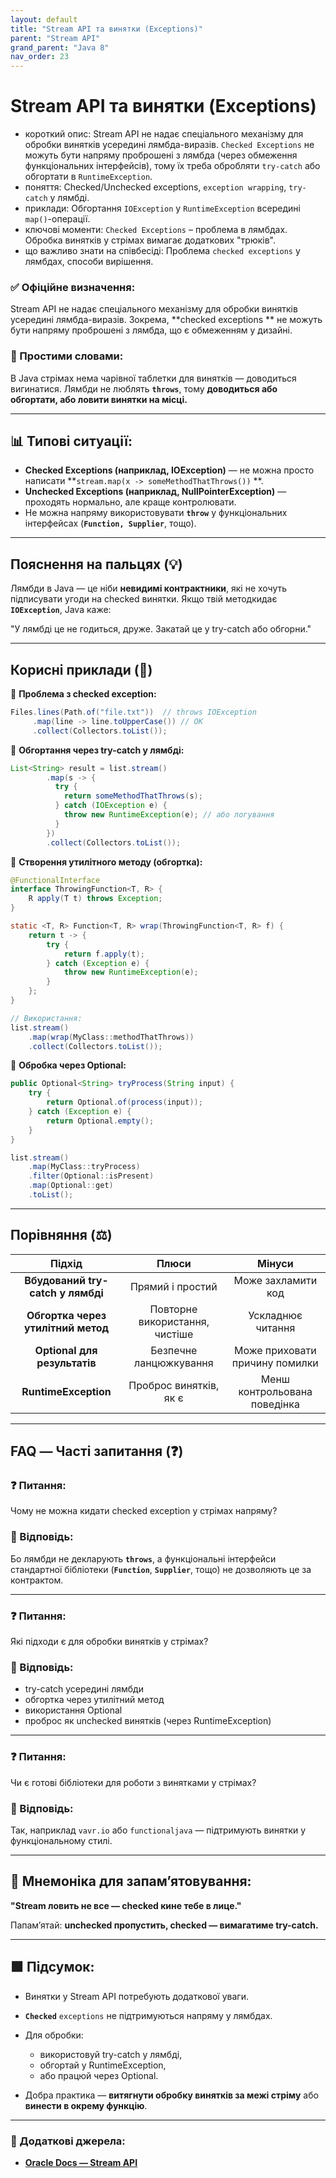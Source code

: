 ```yaml
---
layout: default
title: "Stream API та винятки (Exceptions)"
parent: "Stream API"
grand_parent: "Java 8"
nav_order: 23
---
```


# Stream API та винятки (Exceptions)

* короткий опис: Stream API не надає спеціального механізму для обробки винятків усередині лямбда-виразів. `Checked Exceptions` не можуть бути напряму проброшені з лямбда (через обмеження функціональних інтерфейсів), тому їх треба обробляти `try-catch` або обгортати в `RuntimeException`.
* поняття: Checked/Unchecked exceptions, `exception wrapping`, `try-catch` у лямбді.
* приклади: Обгортання `IOException` у `RuntimeException` всередині `map()`-операції.
* ключові моменти: `Checked Exceptions` – проблема в лямбдах. Обробка винятків у стрімах вимагає додаткових "трюків".
* що важливо знати на співбесіді: Проблема `checked exceptions` у лямбдах, способи вирішення.

### **✅ Офіційне визначення:**

Stream API не надає спеціального механізму для обробки винятків усередині лямбда-виразів. Зокрема, **checked exceptions
** не можуть бути напряму проброшені з лямбда, що є обмеженням у дизайні.

### **🧠 Простими словами:**

В Java стрімах нема чарівної таблетки для винятків — доводиться вигинатися. Лямбди не люблять **`throws`**, тому **доводиться або обгортати, або ловити винятки на місці.**

---

## 📊 **Типові ситуації:**

* **Checked Exceptions (наприклад, IOException)** — не можна просто написати **`stream.map(x -> someMethodThatThrows())`
  **.
* **Unchecked Exceptions (наприклад, NullPointerException)** — проходять нормально, але краще контролювати.
* Не можна напряму використовувати **`throw`** у функціональних інтерфейсах (**`Function, Supplier`**, тощо).

---

## **Пояснення на пальцях (💡)**

Лямбди в Java — це ніби **невидимі контрактники**, які не хочуть підписувати угоди на checked винятки. Якщо твій методкидає **`IOException`**, Java каже:

"У лямбді це не годиться, друже. Закатай це у try-catch або обгорни."

---

## **Корисні приклади (🧪)**

🔹 **Проблема з checked exception:**

```java
Files.lines(Path.of("file.txt"))  // throws IOException
     .map(line -> line.toUpperCase()) // OK
     .collect(Collectors.toList());
```

🔹 **Обгортання через try-catch у лямбді:**

```java
List<String> result = list.stream()
        .map(s -> {
          try {
            return someMethodThatThrows(s);
          } catch (IOException e) {
            throw new RuntimeException(e); // або логування
          }
        })
        .collect(Collectors.toList());
```

🔹 **Створення утилітного методу (обгортка):**

```java
@FunctionalInterface
interface ThrowingFunction<T, R> {
    R apply(T t) throws Exception;
}

static <T, R> Function<T, R> wrap(ThrowingFunction<T, R> f) {
    return t -> {
        try {
            return f.apply(t);
        } catch (Exception e) {
            throw new RuntimeException(e);
        }
    };
}

// Використання:
list.stream()
    .map(wrap(MyClass::methodThatThrows))
    .collect(Collectors.toList());
```

🔹 **Обробка через Optional:**

```java
public Optional<String> tryProcess(String input) {
    try {
        return Optional.of(process(input));
    } catch (Exception e) {
        return Optional.empty();
    }
}

list.stream()
    .map(MyClass::tryProcess)
    .filter(Optional::isPresent)
    .map(Optional::get)
    .toList();
```

---

## **Порівняння (⚖️)**

|               Підхід               |             Плюси              |             Мінуси             |
|:----------------------------------:|:------------------------------:|:------------------------------:|
| **Вбудований try-catch у лямбді**  |        Прямий і простий        |       Може захламити код       |
| **Обгортка через утилітний метод** | Повторне використання, чистіше |       Ускладнює читання        |
|    **Optional для результатів**    |     Безпечне ланцюжкування     | Може приховати причину помилки |
|        **RuntimeException**        |     Проброс винятків, як є     |  Менш контрольована поведінка  |

---

## **FAQ — Часті запитання (❓)**

### **❓ Питання:**

 Чому не можна кидати checked exception у стрімах напряму?

### **💬 Відповідь:**

Бо лямбди не декларують **`throws`**, а функціональні інтерфейси стандартної бібліотеки (**`Function`**, **`Supplier`**, тощо) не дозволяють це за контрактом.

---

### **❓ Питання:**

 Які підходи є для обробки винятків у стрімах?

### **💬 Відповідь:**

* try-catch усередині лямбди
* обгортка через утилітний метод
* використання Optional
* проброс як unchecked винятків (через RuntimeException)

---

### **❓ Питання:**

 Чи є готові бібліотеки для роботи з винятками у стрімах?

### **💬 Відповідь:**

Так, наприклад `vavr.io` або `functionaljava` — підтримують винятки у функціональному стилі.

---

## **🧠 Мнемоніка для запам’ятовування:**

**"Stream ловить не все — checked кине тебе в лице."**

Папам’ятай: **unchecked пропустить, checked — вимагатиме try-catch.**

---

## **🟩 Підсумок:**

* Винятки у Stream API потребують додаткової уваги.

* **`Checked`** `exceptions` не підтримуються напряму у лямбдах.

* Для обробки:
  * використовуй try-catch у лямбді,
  * обгортай у RuntimeException,
  * або працюй через Optional.

* Добра практика — **витягнути обробку винятків за межі стріму** або **винести в окрему функцію**.

---

### **🔗 Додаткові джерела:**

* [**Oracle Docs — Stream API**](https://docs.oracle.com/en/java/javase/17/docs/api/java.base/java/util/stream/package-summary.html)
